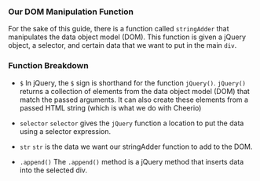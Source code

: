 ### Our DOM Manipulation Function
For the sake of this guide, there is a function called `stringAdder` that manipulates the data object model (DOM). This function is given a jQuery object, a selector, and certain data that we want to put in the main `div`. 

### Function Breakdown
- `$`
In jQuery, the `$` sign is shorthand for the function `jQuery()`. `jQuery()` returns a collection of elements from the data object model (DOM) that match the passed arguments. It can also create these elements from a passed HTML string (which is what we do with Cheerio) 

- `selector`
`selector` gives the `jQuery` function a location to put the data using a selector expression.

- `str`
`str` is the data we want our stringAdder function to add to the DOM. 

- `.append()`
The `.append()` method is a jQuery method that inserts data into the selected div.